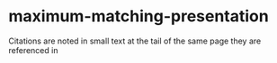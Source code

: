 # maximum-matching-presentation
Citations are noted in small text at the tail of the same page they are referenced in
